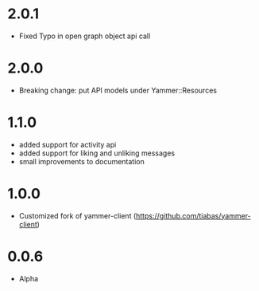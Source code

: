 
2.0.1
====================================
- Fixed Typo in open graph object api call

2.0.0
====================================
- Breaking change: put API models under Yammer::Resources

1.1.0
====================================
- added support for activity api
- added support for liking and unliking messages
- small improvements to documentation

1.0.0
====================================
- Customized fork of yammer-client (https://github.com/tiabas/yammer-client)

0.0.6
====================================
- Alpha
